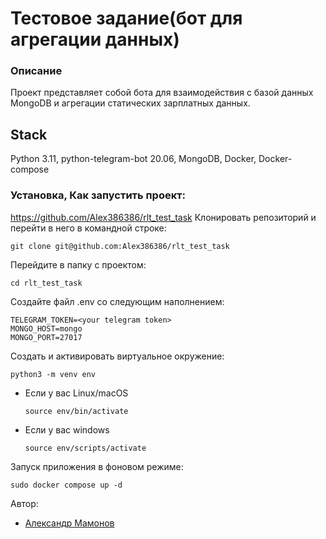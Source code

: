 # Тестовое задание(бот для агрегации данных)

### Описание

Проект представляет собой бота для взаимодействия с базой данных MongoDB и агрегации статических зарплатных данных.

## Stack 

Python 3.11, python-telegram-bot 20.06, MongoDB, Docker, Docker-compose


### Установка, Как запустить проект:
https://github.com/Alex386386/rlt_test_task
Клонировать репозиторий и перейти в него в командной строке:

```
git clone git@github.com:Alex386386/rlt_test_task
```

Перейдите в папку с проектом:

```
cd rlt_test_task
```

Cоздайте файл .env со следующим наполнением:

```
TELEGRAM_TOKEN=<your telegram token>
MONGO_HOST=mongo
MONGO_PORT=27017
```


Создать и активировать виртуальное окружение:

```
python3 -m venv env
```

* Если у вас Linux/macOS

    ```
    source env/bin/activate
    ```

* Если у вас windows

    ```
    source env/scripts/activate
    ```

Запуск приложения в фоновом режиме:

```
sudo docker compose up -d
```

Автор:
- [Александр Мамонов](https://github.com/Alex386386) 